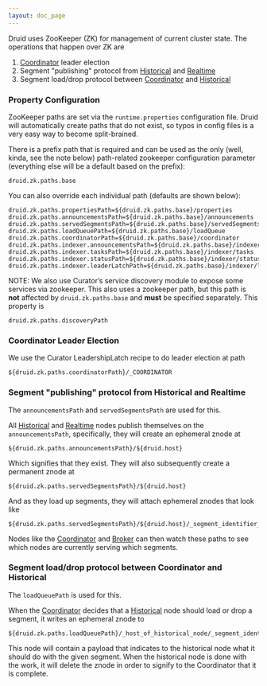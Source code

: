 ```yaml
---
layout: doc_page
---
```

Druid uses ZooKeeper (ZK) for management of current cluster state. The operations that happen over ZK are

1.  [Coordinator](Coordinator.html) leader election
2.  Segment "publishing" protocol from [Historical](Historical.html) and [Realtime](Realtime.html)
3.  Segment load/drop protocol between [Coordinator](Coordinator.html) and [Historical](Historical.html)

### Property Configuration

ZooKeeper paths are set via the `runtime.properties` configuration file. Druid will automatically create paths that do not exist, so typos in config files is a very easy way to become split-brained.

There is a prefix path that is required and can be used as the only (well, kinda, see the note below) path-related zookeeper configuration parameter (everything else will be a default based on the prefix):

```
druid.zk.paths.base
```

You can also override each individual path (defaults are shown below):

```
druid.zk.paths.propertiesPath=${druid.zk.paths.base}/properties
druid.zk.paths.announcementsPath=${druid.zk.paths.base}/announcements
druid.zk.paths.servedSegmentsPath=${druid.zk.paths.base}/servedSegments
druid.zk.paths.loadQueuePath=${druid.zk.paths.base}/loadQueue
druid.zk.paths.coordinatorPath=${druid.zk.paths.base}/coordinator
druid.zk.paths.indexer.announcementsPath=${druid.zk.paths.base}/indexer/announcements
druid.zk.paths.indexer.tasksPath=${druid.zk.paths.base}/indexer/tasks
druid.zk.paths.indexer.statusPath=${druid.zk.paths.base}/indexer/status
druid.zk.paths.indexer.leaderLatchPath=${druid.zk.paths.base}/indexer/leaderLatchPath
```

NOTE: We also use Curator’s service discovery module to expose some services via zookeeper. This also uses a zookeeper path, but this path is **not** affected by `druid.zk.paths.base` and **must** be specified separately. This property is

```
druid.zk.paths.discoveryPath
```

### Coordinator Leader Election

We use the Curator LeadershipLatch recipe to do leader election at path

```
${druid.zk.paths.coordinatorPath}/_COORDINATOR
```

### Segment "publishing" protocol from Historical and Realtime

The `announcementsPath` and `servedSegmentsPath` are used for this.

All [Historical](Historical.html) and [Realtime](Realtime.html) nodes publish themselves on the `announcementsPath`, specifically, they will create an ephemeral znode at

```
${druid.zk.paths.announcementsPath}/${druid.host}
```

Which signifies that they exist. They will also subsequently create a permanent znode at

```
${druid.zk.paths.servedSegmentsPath}/${druid.host}
```

And as they load up segments, they will attach ephemeral znodes that look like

```
${druid.zk.paths.servedSegmentsPath}/${druid.host}/_segment_identifier_
```

Nodes like the [Coordinator](Coordinator.html) and [Broker](Broker.html) can then watch these paths to see which nodes are currently serving which segments.

### Segment load/drop protocol between Coordinator and Historical

The `loadQueuePath` is used for this.

When the [Coordinator](Coordinator.html) decides that a [Historical](Historical.html) node should load or drop a segment, it writes an ephemeral znode to

```
${druid.zk.paths.loadQueuePath}/_host_of_historical_node/_segment_identifier
```

This node will contain a payload that indicates to the historical node what it should do with the given segment. When the historical node is done with the work, it will delete the znode in order to signify to the Coordinator that it is complete.
